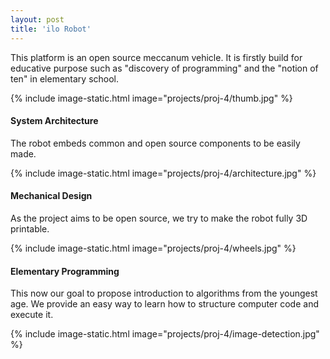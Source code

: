 ```yaml
---
layout: post
title: 'ilo Robot'
---
```


This platform is an open source meccanum vehicle. It is firstly build for educative purpose such as "discovery of programming" and the "notion of ten" in elementary school.

{% include image-static.html image="projects/proj-4/thumb.jpg" %}

#### System Architecture

The robot embeds common and open source components to be easily made.

{% include image-static.html image="projects/proj-4/architecture.jpg" %}

#### Mechanical Design

As the project aims to be open source, we try to make the robot fully 3D printable.

{% include image-static.html image="projects/proj-4/wheels.jpg" %}

#### Elementary Programming

This now our goal to propose introduction to algorithms from the youngest age. We provide an easy way to learn how to structure computer code and execute it.

{% include image-static.html image="projects/proj-4/image-detection.jpg" %}